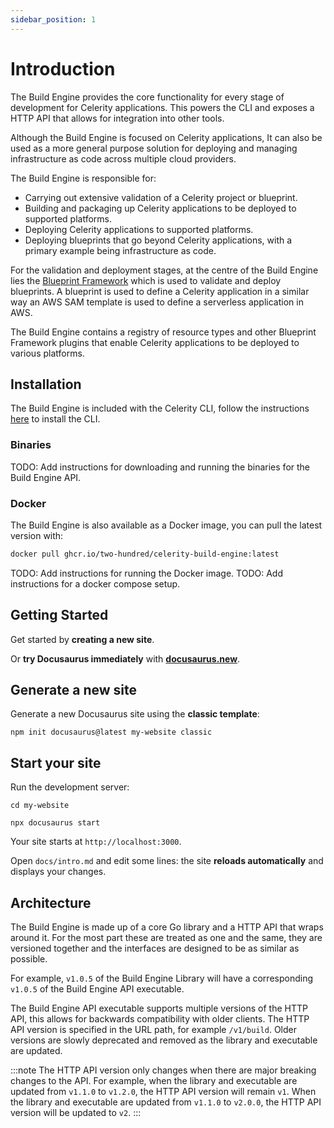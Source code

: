 ```yaml
---
sidebar_position: 1
---
```


# Introduction

The Build Engine provides the core functionality for every stage of development for Celerity applications.
This powers the CLI and exposes a HTTP API that allows for integration into other tools.

Although the Build Engine is focused on Celerity applications, It can also be used as a more general purpose solution for deploying and managing infrastructure as code across multiple cloud providers.

The Build Engine is responsible for:
- Carrying out extensive validation of a Celerity project or blueprint.
- Building and packaging up Celerity applications to be deployed to supported platforms.
- Deploying Celerity applications to supported platforms.
- Deploying blueprints that go beyond Celerity applications, with a primary example being infrastructure as code.

For the validation and deployment stages, at the centre of the Build Engine lies the [Blueprint Framework](../blueprint-framework/docs/intro) which is used to validate and deploy blueprints.
A blueprint is used to define a Celerity application in a similar way an AWS SAM template is used to define a serverless application in AWS.

The Build Engine contains a registry of resource types and other Blueprint Framework plugins that enable Celerity applications to be deployed to various platforms.

## Installation

The Build Engine is included with the Celerity CLI, follow the instructions [here](../../cli/docs/intro#installation) to install the CLI.

### Binaries

TODO: Add instructions for downloading and running the binaries for the Build Engine API.

### Docker

The Build Engine is also available as a Docker image, you can pull the latest version with:

```bash
docker pull ghcr.io/two-hundred/celerity-build-engine:latest
```

TODO: Add instructions for running the Docker image.
TODO: Add instructions for a docker compose setup.

## Getting Started

Get started by **creating a new site**.

Or **try Docusaurus immediately** with **[docusaurus.new](https://docusaurus.new)**.

## Generate a new site

Generate a new Docusaurus site using the **classic template**:

```shell
npm init docusaurus@latest my-website classic
```

## Start your site

Run the development server:

```shell
cd my-website

npx docusaurus start
```

Your site starts at `http://localhost:3000`.

Open `docs/intro.md` and edit some lines: the site **reloads automatically** and displays your changes.

## Architecture

The Build Engine is made up of a core Go library and a HTTP API that wraps around it. For the most part these are treated as one and the same, they are versioned together and the interfaces are designed to be as similar as possible.

For example, `v1.0.5` of the Build Engine Library will have a corresponding `v1.0.5` of the Build Engine API executable.

The Build Engine API executable supports multiple versions of the HTTP API, this allows for backwards compatibility with older clients. The HTTP API version is specified in the URL path, for example `/v1/build`. Older versions are slowly deprecated and removed as the library and executable are updated.

:::note
The HTTP API version only changes when there are major breaking changes to the API.
For example, when the library and executable are updated from `v1.1.0` to `v1.2.0`, the HTTP API version will remain `v1`.
When the library and executable are updated from `v1.1.0` to `v2.0.0`, the HTTP API version will be updated to `v2`.
:::

